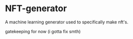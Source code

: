# NFT-generator
A machine learning generator used to specifically make nft's.

gatekeeping for now (i gotta fix smth)
